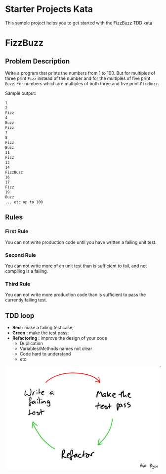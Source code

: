 # Starter Projects Kata

This sample project helps you to get started with the FizzBuzz TDD kata
# FizzBuzz

## Problem Description

Write a program that prints the numbers from 1 to 100. But for multiples of three print `Fizz` instead of the number and for the multiples of five print `Buzz`. For numbers which are multiples of both three and five print `FizzBuzz`.

Sample output:

```
1
2
Fizz
4
Buzz
Fizz
7
8
Fizz
Buzz
11
Fizz
13
14
FizzBuzz
16
17
Fizz
19
Buzz
... etc up to 100
```

## Rules

### First Rule

You can not write production code until you have written a failing unit test.

### Second Rule

You can not write more of an unit test than is sufficient to fail, and not compiling is a failing.

### Third Rule

You can not write more production code than is sufficient to pass the currently failing test.

## TDD loop

* **Red** : make a failing test case;
* **Green** : make the test pass;
* **Refactoring** : improve the design of your code
    * Duplication
    * Variables/Methods names not clear
    * Code hard to understand
    * etc.

![TDD Loop](./red-green-refactor.jpg)

